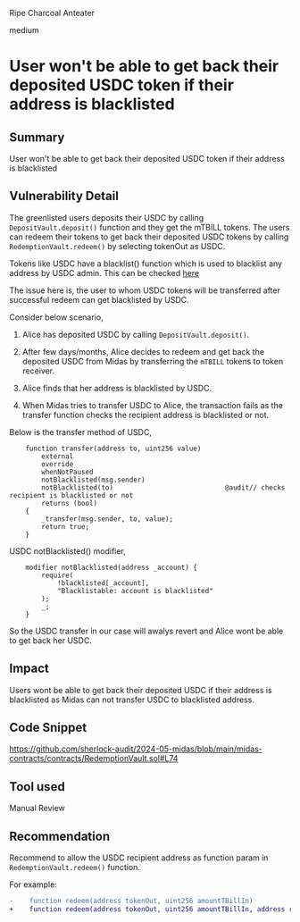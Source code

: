 Ripe Charcoal Anteater

medium

# User won't be able to get back their deposited USDC token if their address is blacklisted

## Summary
User won't be able to get back their deposited USDC token if their address is blacklisted

## Vulnerability Detail
The greenlisted users deposits their USDC by calling `DepositVault.deposit()` function and they get the mTBILL tokens. The users can redeem their tokens to get back their deposited USDC tokens by calling `RedemptionVault.redeem()` by selecting tokenOut as USDC.

Tokens like USDC have a blacklist() function which is used to blacklist any address by USDC admin. This can be checked [here](https://etherscan.io/address/0xa0b86991c6218b36c1d19d4a2e9eb0ce3606eb48#readProxyContract)

The issue here is, the user to whom USDC tokens will be transferred after successful redeem can get blacklisted by USDC.

Consider below scenario,

1) Alice has deposited USDC by calling  `DepositVault.deposit()`.

2) After few days/months, Alice decides to redeem and get back the deposited USDC from Midas by transferring the `mTBILL` tokens to token receiver. 

3) Alice finds that her address is blacklisted by USDC. 

4) When Midas tries to transfer USDC to Alice, the transaction fails as the transfer function checks the recipient address is blacklisted or not. 

Below is the transfer method of USDC,
```solidity
    function transfer(address to, uint256 value)
        external
        override
        whenNotPaused
        notBlacklisted(msg.sender)
        notBlacklisted(to)                            @audit// checks recipient is blacklisted or not
        returns (bool)
    {
        _transfer(msg.sender, to, value);
        return true;
    }
 ```
 
USDC notBlacklisted() modifier,
```solidity
    modifier notBlacklisted(address _account) {
        require(
            !blacklisted[_account],
            "Blacklistable: account is blacklisted"
        );
        _;
    }
 ```
 
So the USDC transfer in our case will awalys revert and Alice wont be able to get back her USDC.

## Impact
Users wont be able to get back their deposited USDC if their address is blacklisted as Midas can not transfer USDC to blacklisted address.

## Code Snippet
https://github.com/sherlock-audit/2024-05-midas/blob/main/midas-contracts/contracts/RedemptionVault.sol#L74

## Tool used
Manual Review

## Recommendation
Recommend to allow the USDC recipient address as function param in `RedemptionVault.redeem()` function.

For example:

```diff
-    function redeem(address tokenOut, uint256 amountTBillIn)
+    function redeem(address tokenOut, uint256 amountTBillIn, address recipient)
```
